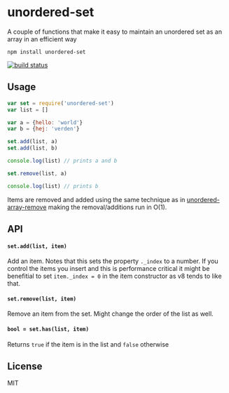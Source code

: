 # unordered-set

A couple of functions that make it easy to maintain an unordered set as an array in an efficient way

```
npm install unordered-set
```

[![build status](https://travis-ci.org/mafintosh/unordered-set.svg?branch=master)](https://travis-ci.org/mafintosh/unordered-set)

## Usage

``` js
var set = require('unordered-set')
var list = []

var a = {hello: 'world'}
var b = {hej: 'verden'}

set.add(list, a)
set.add(list, b)

console.log(list) // prints a and b

set.remove(list, a)

console.log(list) // prints b
```

Items are removed and added using the same technique as in [unordered-array-remove](https://github.com/mafintosh/unordered-array-remove)
making the removal/additions run in O(1).

## API

#### `set.add(list, item)`

Add an item. Notes that this sets the property `._index` to a number. If you control the items you insert and this is performance critical it might be benefitial to set `item._index = 0` in the item constructor as v8 tends to like that.

#### `set.remove(list, item)`

Remove an item from the set. Might change the order of the list as well.

#### `bool = set.has(list, item)`

Returns `true` if the item is in the list and `false` otherwise

## License

MIT
